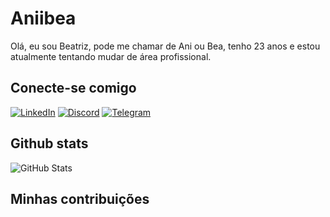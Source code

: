 # Aniibea
Olá, eu sou Beatriz, pode me chamar de Ani ou Bea, tenho 23 anos e estou atualmente tentando mudar de área profissional.

## Conecte-se comigo
[![LinkedIn](https://img.shields.io/badge/LinkedIn-000?style=for-the-badge&logo=linkedin&logoColor=8F9FE4)](https://www.linkedin.com/in/mariana-araújo-75257827b/overlay/contact-info/)
[![Discord](https://img.shields.io/badge/Discord-000?style=for-the-badge&logo=discord&logoColor=8F9FE4)](https://https://discord.com/channels/@anibea/)
[![Telegram](https://img.shields.io/badge/Telegram-000?style=for-the-badge&logo=telegram&logoColor=8F9FE4)](https://t.me/@anibeea)

## Github stats
![GitHub Stats](https://github-readme-stats.vercel.app/api?username=Aniibea&theme=transparent&bg_color=bca5d4&border_color=7164b4&show_icons=true&icon_color=7164b4&title_color=efe2fa&text_color=000)

## Minhas contribuições
